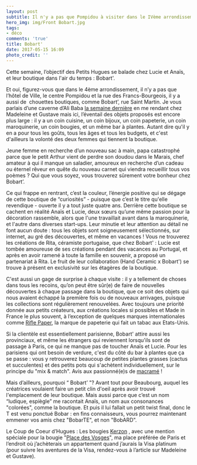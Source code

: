 ```yaml
---
layout: post
subtitle: Il n'y a pas que Pompidou à visiter dans le IVème arrondissement !
hero_img: img/Front Bobart.jpg
tags:
- déco
comments: 'true'
title: Bobart'
date: 2017-05-15 16:09
photo_credit: ''
---
```



Cette semaine, l’objectif des Petits Hugues se balade chez Lucie et Anaïs, et leur boutique dans l'air du temps : Bobart'.

Et oui, figurez-vous que dans le 4ème arrondissement, il n’y a pas que l’hôtel de Ville, le centre Pompidou et la rue des Francs-Bourgeois, il y a aussi de  chouettes boutiques, comme Bobart’, rue Saint Martin. Je vous parlais d’une caverne d’Ali Baba [la semaine dernière](http://lespetitshugues.fr/madeleine-et-gustave/) en me rendant chez Madeleine et Gustave mais ici, l’éventail des objets proposés est encore plus large : il y a un coin cuisine, un coin bijoux, un coin papeterie, un coin maroquinerie, un coin bougies, et un même bar à plantes. Autant dire qu'il y en a pour tous les goûts, tous les âges et tous les budgets, et c'est d'ailleurs la volonté des deux femmes qui tiennent la boutique.

Jeune femme en recherche d’un nouveau sac à main, papa catastrophé parce que le petit Arthur vient de perdre son doudou dans le Marais, chef amateur à qui il manque un saladier, amoureux en recherche d’un cadeau ou éternel rêveur en quête du nouveau carnet qui viendra recueillir tous vos poèmes ? Qui que vous soyez, vous trouverez sûrement votre bonheur chez Bobart’.

Ce qui frappe en rentrant, c’est la couleur, l’énergie positive qui se dégage de cette boutique de “curiosités” - puisque que c’est le titre qu'elle revendique - ouverte il y a tout juste quatre ans. Derrière cette boutique se cachent en réalité Anaïs et Lucie, deux sœurs qu’une même passion pour la décoration rassemble, alors que l'une travaillait avant dans la maroquinerie, et l'autre dans diverses start-ups. Leur minutie et leur attention au détail ne font aucun doute : tous les objets sont soigneusement sélectionnés, sur internet, au gré des découvertes, et même en vacances ! Vous ne trouverez les créations de Rita, céramiste portugaise, que chez Bobart' : Lucie est tombée amoureuse de ses créations pendant des vacances au Portugal, et après en avoir ramené à toute la famille en souvenir, a proposé un partenariat à Rita. Le fruit de leur collaboration (Hand Ceramic x Bobart') se trouve à présent en exclusivité sur les étagères de la boutique.

C'est aussi un gage de surprise à chaque visite : il y a tellement de choses dans tous les recoins, qu’on peut être sûr(e) de faire de nouvelles découvertes à chaque passage dans la boutique, que ce soit des objets qui nous avaient échappé la première fois ou de nouveaux arrivages, puisque les collections sont régulièrement renouvelées. Avec toujours une priorité donnée aux petits créateurs, aux créations locales si possibles et Made in France le plus souvent, à l’exception de quelques marques internationales comme [Rifle Paper](https://riflepaperco.com/), la marque de papeterie qui fait un tabac aux Etats-Unis.

Si la clientèle est essentiellement parisienne, Bobart' attire aussi les provinciaux, et même les étrangers qui reviennent lorsqu'ils sont de passage à Paris, ce qui ne manque pas de toucher Anaïs et Lucie. Pour les parisiens qui ont besoin de verdure, c'est du côté du bar à plantes que ça se passe : vous y retrouverez beaucoup de petites plantes grasses (cactus et succulentes) et des petits pots qui s'achètent individuellement, sur le principe du "mix & match". Avis aux passionné(e)s de [macramé](http://www.marieclaire.fr/idees/macrame-toutes-nos-idees-diy,1116578.asp) !

Mais d’ailleurs, pourquoi “ Bobart’ "? Avant tout pour Beaubourg, auquel les créatrices voulaient faire un petit clin d'oeil après avoir trouvé l'emplacement de leur boutique. Mais aussi parce que c’est un nom “ludique, espiègle” me racontait Anaïs, un nom aux consonances "colorées", comme la boutique. Et puis il lui fallait un petit twist final, donc le T est venu ponctué Bobar : en fins connaisseurs, vous pourrez maintenant emmener vos amis chez "BobarTE", et non "BobARD".

Le Coup de Coeur d’Hugues : Les bougies [Kerzon](http://www.kerzon.paris/en/) , avec une mention spéciale pour la bougie "[Place des Vosges](http://www.kerzon.paris/en/boutique/bougies-parfumees/place-des-vosges/)", ma place préférée de Paris et l’endroit où j’achèterais un appartement quand j’aurais la Visa platinum (pour suivre les aventures de la Visa, rendez-vous à l’article sur Madeleine et Gustave).